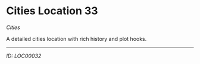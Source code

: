 # Cities Location 33

*Cities*

A detailed cities location with rich history and plot hooks.

---
*ID: LOC00032*